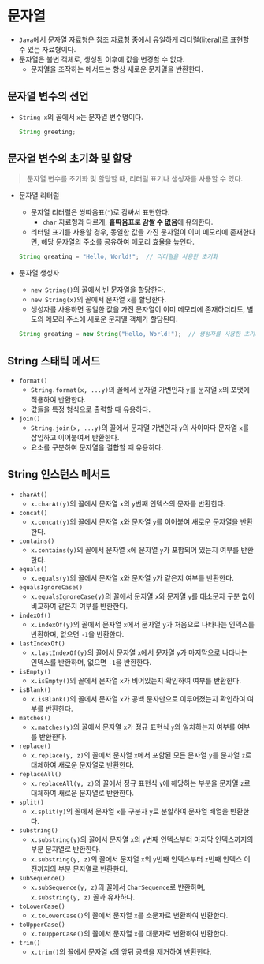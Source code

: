 # 문자열

- `Java`에서 문자열 자료형은 참조 자료형 중에서 유일하게 리터럴(literal)로 표현할 수 있는 자료형이다.
- 문자열은 불변 객체로, 생성된 이후에 값을 변경할 수 없다.
  - 문자열을 조작하는 메서드는 항상 새로운 문자열을 반환한다.

## 문자열 변수의 선언

- `String x`의 꼴에서 `x`는 문자열 변수명이다.

  ```java
  String greeting;
  ```

## 문자열 변수의 초기화 및 할당

> 문자열 변수를 초기화 및 할당할 때, 리터럴 표기나 생성자를 사용할 수 있다.

- 문자열 리터럴
  - 문자열 리터럴은 쌍따옴표(`"`)로 감싸서 표현한다.
    - `char` 자료형과 다르게, **홑따옴표로 감쌀 수 없음**에 유의한다.
  - 리터럴 표기를 사용할 경우, 동일한 값을 가진 문자열이 이미 메모리에 존재한다면, 해당 문자열의 주소를 공유하여 메모리 효율을 높인다.

  ```java
  String greating = "Hello, World!";  // 리터럴을 사용한 초기화
  ```

- 문자열 생성자
  - `new String()`의 꼴에서 빈 문자열을 할당한다.
  - `new String(x)`의 꼴에서 문자열 `x`를 할당한다.
  - 생성자를 사용하면 동일한 값을 가진 문자열이 이미 메모리에 존재하더라도, 별도의 메모리 주소에 새로운 문자열 객체가 할당된다.

  ```java
  String greating = new String("Hello, World!");  // 생성자를 사용한 초기화
  ```

## String 스태틱 메서드

- `format()`
  - `String.format(x, ...y)`의 꼴에서 문자열 가변인자 `y`를 문자열 `x`의 포맷에 적용하여 반환한다.
  - 값들을 특정 형식으로 출력할 때 유용하다.
- `join()`
  - `String.join(x, ...y)`의 꼴에서 문자열 가변인자 `y`의 사이마다 문자열 `x`를 삽입하고 이어붙여서 반환한다.
  - 요소를 구분하여 문자열을 결합할 때 유용하다.

## String 인스턴스 메서드

- `charAt()`
  - `x.charAt(y)`의 꼴에서 문자열 `x`의 `y`번째 인덱스의 문자를 반환한다.
- `concat()`
  - `x.concat(y)`의 꼴에서 문자열 `x`와 문자열 `y`를 이어붙여 새로운 문자열을 반환한다.
- `contains()`
  - `x.contains(y)`의 꼴에서 문자열 `x`에 문자열 `y`가 포함되어 있는지 여부를 반환한다.
- `equals()`
  - `x.equals(y)`의 꼴에서 문자열 `x`와 문자열 `y`가 같은지 여부를 반환한다.
- `equalsIgnoreCase()`
  - `x.equalsIgnoreCase(y)`의 꼴에서 문자열 `x`와 문자열 `y`를 대소문자 구분 없이 비교하여 같은지 여부를 반환한다.
- `indexOf()`
  - `x.indexOf(y)`의 꼴에서 문자열 `x`에서 문자열 `y`가 처음으로 나타나는 인덱스를 반환하며, 없으면 `-1`을 반환한다.
- `lastIndexOf()`
  - `x.lastIndexOf(y)`의 꼴에서 문자열 `x`에서 문자열 `y`가 마지막으로 나타나는 인덱스를 반환하며, 없으면 `-1`을 반환한다.
- `isEmpty()`
  - `x.isEmpty()`의 꼴에서 문자열 `x`가 비어있는지 확인하여 여부를 반환한다.
- `isBlank()`
  - `x.isBlank()`의 꼴에서 문자열 `x`가 공백 문자만으로 이루어졌는지 확인하여 여부를 반환한다.
- `matches()`
  - `x.matches(y)`의 꼴에서 문자열 `x`가 정규 표현식 `y`와 일치하는지 여부를 여부를 반환한다.
- `replace()`
  - `x.replace(y, z)`의 꼴에서 문자열 `x`에서 포함된 모든 문자열 `y`를 문자열 `z`로 대체하여 새로운 문자열로 반환한다.
- `replaceAll()`
  - `x.replaceAll(y, z)`의 꼴에서 정규 표현식 `y`에 해당하는 부분을 문자열 `z`로 대체하여 새로운 문자열로 반환한다.
- `split()`
  - `x.split(y)`의 꼴에서 문자열 `x`를 구분자 `y`로 분할하여 문자열 배열을 반환한다.
- `substring()`
  - `x.substring(y)`의 꼴에서 문자열 `x`의 `y`번째 인덱스부터 마지막 인덱스까지의 부분 문자열로 반환한다.
  - `x.substring(y, z)`의 꼴에서 문자열 `x`의 `y`번째 인덱스부터 `z`번째 인덱스 이전까지의 부분 문자열로 반환한다.
- `subSequence()`
  - `x.subSequence(y, z)`의 꼴에서 `CharSequence`로 반환하며, `x.substring(y, z)` 꼴과 유사하다.
- `toLowerCase()`
  - `x.toLowerCase()`의 꼴에서 문자열 `x`를 소문자로 변환하여 반환한다.
- `toUpperCase()`
  - `x.toUpperCase()`의 꼴에서 문자열 `x`를 대문자로 변환하여 반환한다.
- `trim()`
  - `x.trim()`의 꼴에서 문자열 `x`의 앞뒤 공백을 제거하여 반환한다.
